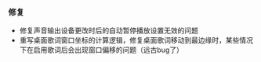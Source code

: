
### 修复

- 修复声音输出设备更改时后的自动暂停播放设置无效的问题
- 重写桌面歌词窗口坐标的计算逻辑，修复桌面歌词移动到最边缘时，某些情况下在启用歌词后会出现窗口偏移的问题（远古bug了）
